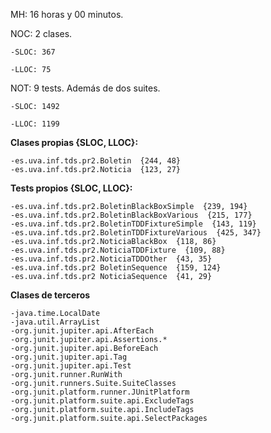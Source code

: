 MH: 16 horas y 00 minutos.

NOC: 2 clases.

    -SLOC: 367   

    -LLOC: 75   


NOT: 9 tests. Además de dos suites.

    -SLOC: 1492   

    -LLOC: 1199   

**Clases propias {SLOC, LLOC}:**  

    -es.uva.inf.tds.pr2.Boletin  {244, 48}   
    -es.uva.inf.tds.pr2.Noticia  {123, 27}   
    
**Tests propios {SLOC, LLOC}:**  

    -es.uva.inf.tds.pr2.BoletinBlackBoxSimple  {239, 194}  
    -es.uva.inf.tds.pr2.BoletinBlackBoxVarious  {215, 177}  
    -es.uva.inf.tds.pr2.BoletinTDDFixtureSimple  {143, 119}  
    -es.uva.inf.tds.pr2.BoletinTDDFixtureVarious  {425, 347} 
    -es.uva.inf.tds.pr2.NoticiaBlackBox  {118, 86}  
    -es.uva.inf.tds.pr2.NoticiaTDDFixture  {109, 88}  
    -es.uva.inf.tds.pr2.NoticiaTDDOther  {43, 35}  
    -es.uva.inf.tds.pr2 BoletinSequence  {159, 124}
    -es.uva.inf.tds.pr2 NoticiaSequence  {41, 29}
    
    
**Clases de terceros**  

    -java.time.LocalDate  
    -java.util.ArrayList  
    -org.junit.jupiter.api.AfterEach  
    -org.junit.jupiter.api.Assertions.*  
    -org.junit.jupiter.api.BeforeEach  
    -org.junit.jupiter.api.Tag  
    -org.junit.jupiter.api.Test  
    -org.junit.runner.RunWith  
    -org.junit.runners.Suite.SuiteClasses  
    -org.junit.platform.runner.JUnitPlatform  
    -org.junit.platform.suite.api.ExcludeTags  
    -org.junit.platform.suite.api.IncludeTags  
    -org.junit.platform.suite.api.SelectPackages  
